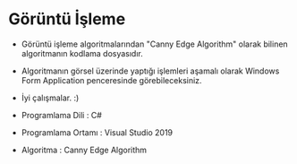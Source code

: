 # Görüntü İşleme

- Görüntü işleme algoritmalarından "Canny Edge Algorithm" olarak bilinen algoritmanın kodlama dosyasıdır.
- Algoritmanın görsel üzerinde yaptığı işlemleri aşamalı olarak Windows Form Application penceresinde görebileceksiniz.
- İyi çalışmalar. :)



- Programlama Dili   : C#
- Programlama Ortamı : Visual Studio 2019
- Algoritma          : Canny Edge Algorithm
